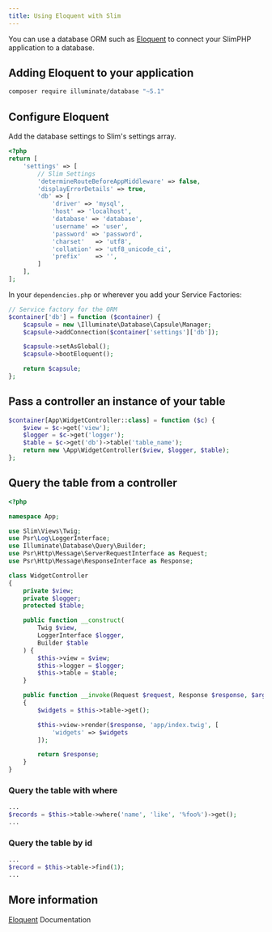 ```yaml
---
title: Using Eloquent with Slim
---
```


You can use a database ORM such as [Eloquent](https://laravel.com/docs/eloquent) to connect your SlimPHP application to a database.

## Adding Eloquent to your application


```bash
composer require illuminate/database "~5.1"
```



## Configure Eloquent

Add the database settings to Slim's settings array.


```php
<?php
return [
    'settings' => [
        // Slim Settings
        'determineRouteBeforeAppMiddleware' => false,
        'displayErrorDetails' => true,
        'db' => [
            'driver' => 'mysql',
            'host' => 'localhost',
            'database' => 'database',
            'username' => 'user',
            'password' => 'password',
            'charset'   => 'utf8',
            'collation' => 'utf8_unicode_ci',
            'prefix'    => '',
        ]
    ],
];
```



In your `dependencies.php` or wherever you add your Service Factories:


```php
// Service factory for the ORM
$container['db'] = function ($container) {
    $capsule = new \Illuminate\Database\Capsule\Manager;
    $capsule->addConnection($container['settings']['db']);

    $capsule->setAsGlobal();
    $capsule->bootEloquent();

    return $capsule;
};
```



## Pass a controller an instance of your table


```php
$container[App\WidgetController::class] = function ($c) {
    $view = $c->get('view');
    $logger = $c->get('logger');
    $table = $c->get('db')->table('table_name');
    return new \App\WidgetController($view, $logger, $table);
};
```



## Query the table from a controller


```php
<?php

namespace App;

use Slim\Views\Twig;
use Psr\Log\LoggerInterface;
use Illuminate\Database\Query\Builder;
use Psr\Http\Message\ServerRequestInterface as Request;
use Psr\Http\Message\ResponseInterface as Response;

class WidgetController
{
    private $view;
    private $logger;
    protected $table;

    public function __construct(
        Twig $view,
        LoggerInterface $logger,
        Builder $table
    ) {
        $this->view = $view;
        $this->logger = $logger;
        $this->table = $table;
    }

    public function __invoke(Request $request, Response $response, $args)
    {
        $widgets = $this->table->get();

        $this->view->render($response, 'app/index.twig', [
            'widgets' => $widgets
        ]);

        return $response;
    }
}
```



### Query the table with where


```php
...
$records = $this->table->where('name', 'like', '%foo%')->get();
...
```



### Query the table by id


```php
...
$record = $this->table->find(1);
...
```



## More information

[Eloquent](https://laravel.com/docs/eloquent) Documentation

